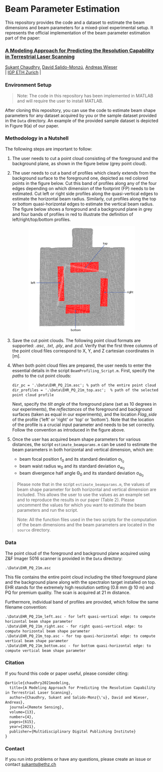 # Beam Parameter Estimation 
This repository provides the code and a dataset to estimate the beam dimensions and beam parameters for a mixed-pixel experimental setup. It represents the official implementation of the beam parameter estimation part of the paper:

### [A Modeling Approach for Predicting the Resolution Capability in Terrestrial Laser Scanning](https://www.mdpi.com/2072-4292/13/4/615)
[Sukant Chaudhry](https://www.researchgate.net/profile/Sukant_Chaudhry), [David Salido-Monzú](https://www.researchgate.net/profile/David_Salido-Monzu), [Andreas Wieser](https://baug.ethz.ch/departement/personen/mitarbeiter/personen-detail.MTg3NzU5.TGlzdC82NzksLTU1NTc1NDEwMQ==.html)\
| [IGP ETH Zurich](https://igp.ethz.ch/) |

### Environment Setup

> Note: The code in this repository has been implemented in MATLAB and will require the user to install MATLAB.
 

After cloning this repository, you can use the code to estimate beam shape parameters for any dataset acquired by you or the sample dataset provided in the `Data` directory. An example of the provided sample dataset is depicted in Figure 9(a) of our paper. 


### Methodology in a Nutshell

The following steps are important to follow:


1.  The user needs to cut a point cloud consisting of the foreground and the background plane, as shown in the figure below (grey point cloud).

2.  The user needs to cut a band of profiles which clearly extends from the background surface to the foreground one, depicted as red colored points in the figure below. Cut this band of profiles along any of the four edges depending on which dimension of the footprint (FP) needs to be estimated. Cut left or right side profiles along the quasi-vertical edges to estimate the horizontal beam radius. Similarly, cut profiles along the top or bottom quasi-horizontal edges to estimate the vertical beam radius. The figure below shows a foreground and a background plane in grey and four bands of profiles in red to illustrate the definition of left/right/top/bottom profiles.

<p align="center">
  <img width="350" height="350" src="Figure/pointcloud_20m-01.jpg">
</p>

3.  Save the cut point clouds. The following point cloud formats are supported: *.asc*, *.txt*, *.ply*, and *.pcd*. Verify that the first three columns of the point cloud files correspond to X, Y, and Z cartesian coordinates in [m].

4.  When both point cloud files are prepared, the user needs to enter the essential details in the script `BeamProfiling_Script.m`. First, specify the *paths* to the cut point clouds:
    ```
    dir_pc = '.\Data\EHR_PQ_21m.asc'; % path of the entire point cloud
    dir_profiles = '.\Data\EHR_PQ_21m_top.asc';  % path of the selected point cloud profile
    ```
    Next, specify the *tilt angle* of the foreground plane (set as 10 degrees in our experiments), the *reflectances* of the foreground and background surfaces (taken as equal in our experiments), and the location *Flag_side* of the profile ('left' or 'right' or 'top' or 'bottom'). Note that the location of the profile is a crucial input parameter and needs to be set correctly. Follow the convention as introduced in the figure above.

5. Once the user has acquired beam shape parameters for various distances, the script `estimate_beamparams.m` can be used to estimate the beam parameters in both horizontal and vertical dimension, which are:

     * beam focal position f<sub>0</sub> and its standard deviation σ<sub>f<sub>0</sub></sub>
     * beam waist radius w<sub>0</sub> and its standard deviation σ<sub>w<sub>0</sub>
     * beam divergence half angle Θ<sub>0</sub> and its standard deviation σ<sub>Θ<sub>0</sub></sub> 

> Please note that in the script `estimate_beamparams.m`, the values of beam shape parameter for both horizontal and vertical dimension are included. This allows the user to use the values as an example set and to reproduce the results in our paper (Table 2). Please uncomment the values for which you want to estimate the beam parameters and run the script. 

> Note: All the function files used in the two scripts for the computation of the beam dimensions and the beam parameters are located in the `source` directory.


### Data
The point cloud of the foreground and background plane acquired using Z&F Imager 5016 scanner is provided in the `Data` directory:
```
.\Data\EHR_PQ_21m.asc
```
This file contains the entire point cloud including the tilted foreground plane and the background plane along with the spectralon target installed on top. EHR stands for the extremely high resolution setting (0.8 mm @ 10 m) and PQ for premium quality. The scan is acquired at 21 m distance. 

Furthermore, individual band of profiles are provided, which follow the same filename convention:
```
.\Data\EHR_PQ_21m_left.asc - for left quasi-vertical edge: to compute horizontal beam shape parameter
.\Data\EHR_PQ_21m_right.asc - for right quasi-vertical edge: to compute horizontal beam shape parameter
.\Data\EHR_PQ_21m_top.asc - for top quasi-horizontal edge: to compute vertical beam shape parameter
.\Data\EHR_PQ_21m_bottom.asc - for bottom quasi-horizontal edge: to compute vertical beam shape parameter
```


### Citation

If you found this code or paper useful, please consider citing:

```
@article{chaudhry2021modeling,
  title={A Modeling Approach for Predicting the Resolution Capability in Terrestrial Laser Scanning},
  author={Chaudhry, Sukant and Salido-Monz{\'u}, David and Wieser, Andreas},
  journal={Remote Sensing},
  volume={13},
  number={4},
  pages={615},
  year={2021},
  publisher={Multidisciplinary Digital Publishing Institute}
}
```
### Contact
If you run into problems or have any questions, please create an issue or contact sukants@ethz.ch




